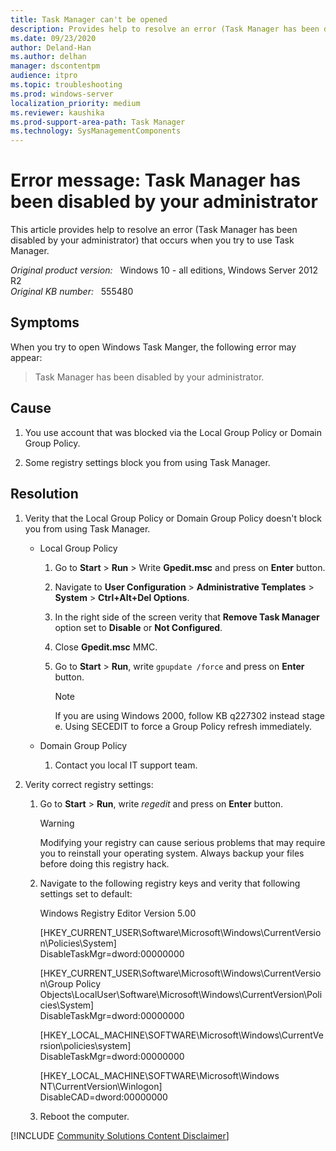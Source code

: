 ```yaml
---
title: Task Manager can't be opened
description: Provides help to resolve an error (Task Manager has been disabled by your administrator) that occurs when you try to use Task Manager.
ms.date: 09/23/2020
author: Deland-Han
ms.author: delhan
manager: dscontentpm
audience: itpro
ms.topic: troubleshooting
ms.prod: windows-server
localization_priority: medium
ms.reviewer: kaushika
ms.prod-support-area-path: Task Manager 
ms.technology: SysManagementComponents 
---
```

# Error message: Task Manager has been disabled by your administrator

This article provides help to resolve an error (Task Manager has been disabled by your administrator) that occurs when you try to use Task Manager.

_Original product version:_ &nbsp; Windows 10 - all editions, Windows Server 2012 R2  
_Original KB number:_ &nbsp; 555480

## Symptoms

When you try to open Windows Task Manger, the following error may appear:

> Task Manager has been disabled by your administrator.

## Cause

1. You use account that was blocked via the Local Group Policy or Domain Group Policy.

2. Some registry settings block you from using Task Manager.

## Resolution

1. Verity that the Local Group Policy or Domain Group Policy doesn't block you from using Task Manager.

    - Local Group Policy

        1. Go to **Start** > **Run** > Write **Gpedit.msc** and press on **Enter** button.

        2. Navigate to **User Configuration** > **Administrative Templates** > **System** > **Ctrl+Alt+Del Options**.

        3. In the right side of the screen verity that **Remove Task Manager** option set to **Disable** or **Not Configured**.

        4. Close **Gpedit.msc** MMC.

        5. Go to **Start** > **Run**, write `gpupdate /force` and press on **Enter** button.

            > [!NOTE]
            > If you are using Windows 2000, follow KB q227302 instead stage e. Using SECEDIT to force a Group Policy refresh immediately.

    - Domain Group Policy

        1. Contact you local IT support team.

2. Verity correct registry settings:

    1. Go to **Start** > **Run**, write *regedit* and press on **Enter** button.

        > [!WARNING]
        > Modifying your registry can cause serious problems that may require you to reinstall your operating system. Always backup your files before doing this registry hack.

    2. Navigate to the following registry keys and verity that following settings set to default:

        Windows Registry Editor Version 5.00

        [HKEY_CURRENT_USER\Software\Microsoft\Windows\CurrentVersion\Policies\System]  
        DisableTaskMgr=dword:00000000

        [HKEY_CURRENT_USER\Software\Microsoft\Windows\CurrentVersion\Group Policy Objects\LocalUser\Software\Microsoft\Windows\CurrentVersion\Policies\System]  
        DisableTaskMgr=dword:00000000

        [HKEY_LOCAL_MACHINE\SOFTWARE\Microsoft\Windows\CurrentVersion\policies\system\]  
        DisableTaskMgr=dword:00000000

        [HKEY_LOCAL_MACHINE\SOFTWARE\Microsoft\Windows NT\CurrentVersion\Winlogon]  
        DisableCAD=dword:00000000

    3. Reboot the computer.

[!INCLUDE [Community Solutions Content Disclaimer](../../includes/community-solutions-content-disclaimer.md)]
